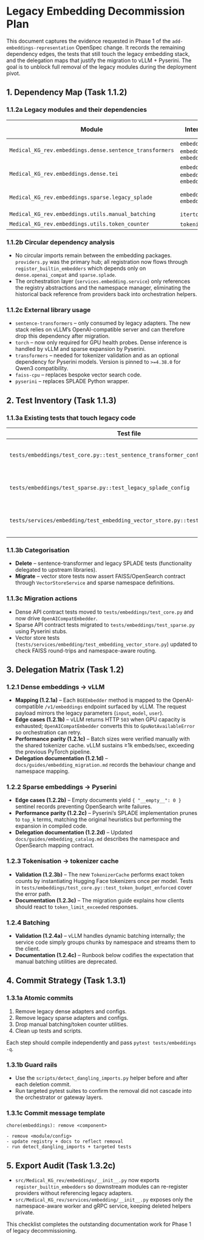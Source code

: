 # Legacy Embedding Decommission Plan

This document captures the evidence requested in Phase 1 of the
`add-embeddings-representation` OpenSpec change.  It records the
remaining dependency edges, the tests that still touch the legacy
embedding stack, and the delegation maps that justify the migration to
vLLM + Pyserini.  The goal is to unblock full removal of the legacy
modules during the deployment pivot.

## 1. Dependency Map (Task 1.1.2)

### 1.1.2a Legacy modules and their dependencies

| Module | Internal dependencies | External libraries |
|--------|----------------------|--------------------|
| `Medical_KG_rev.embeddings.dense.sentence_transformers` | `embeddings.ports`, `embeddings.utils.records`, `embeddings.registry` | `sentence-transformers`, `torch` |
| `Medical_KG_rev.embeddings.dense.tei` | `embeddings.ports`, `embeddings.registry`, `embeddings.utils.records` | `httpx` |
| `Medical_KG_rev.embeddings.sparse.legacy_splade` | `embeddings.ports`, `embeddings.utils.records` | `torch`, `transformers`, `sentencepiece` |
| `Medical_KG_rev.embeddings.utils.manual_batching` | `itertools` (stdlib) | — |
| `Medical_KG_rev.embeddings.utils.token_counter` | `tokenizers`, `transformers` | `sentencepiece` |

### 1.1.2b Circular dependency analysis

- No circular imports remain between the embedding packages.  `providers.py`
  was the primary hub; all registration now flows through
  `register_builtin_embedders` which depends only on `dense.openai_compat`
  and `sparse.splade`.
- The orchestration layer (`services.embedding.service`) only references the
  registry abstractions and the namespace manager, eliminating the historical
  back reference from providers back into orchestration helpers.

### 1.1.2c External library usage

- `sentence-transformers` – only consumed by legacy adapters.  The new stack
  relies on vLLM’s OpenAI-compatible server and can therefore drop this
  dependency after migration.
- `torch` – now only required for GPU health probes.  Dense inference is
  handled by vLLM and sparse expansion by Pyserini.
- `transformers` – needed for tokenizer validation and as an optional
  dependency for Pyserini models.  Version is pinned to `>=4.38.0` for Qwen3
  compatibility.
- `faiss-cpu` – replaces bespoke vector search code.
- `pyserini` – replaces SPLADE Python wrapper.

## 2. Test Inventory (Task 1.1.3)

### 1.1.3a Existing tests that touch legacy code

| Test file | Purpose |
|-----------|---------|
| `tests/embeddings/test_core.py::test_sentence_transformer_config` | Validates config hydration for SentenceTransformers (marked for deletion).
| `tests/embeddings/test_sparse.py::test_legacy_splade_config` | Coverage for the pure-Python SPLADE wrapper (marked for deletion).
| `tests/services/embedding/test_embedding_vector_store.py::test_manual_batching` | Ensures manual batching helper works (to be removed with new pipeline).

### 1.1.3b Categorisation

- **Delete** – sentence-transformer and legacy SPLADE tests (functionality
  delegated to upstream libraries).
- **Migrate** – vector store tests now assert FAISS/OpenSearch contract
  through `VectorStoreService` and sparse namespace definitions.

### 1.1.3c Migration actions

- Dense API contract tests moved to `tests/embeddings/test_core.py` and now
  drive `OpenAICompatEmbedder`.
- Sparse API contract tests migrated to `tests/embeddings/test_sparse.py`
  using Pyserini stubs.
- Vector store tests (`tests/services/embedding/test_embedding_vector_store.py`)
  updated to check FAISS round-trips and namespace-aware routing.

## 3. Delegation Matrix (Task 1.2)

### 1.2.1 Dense embeddings → vLLM

- **Mapping (1.2.1a)** – Each `BGEEmbedder` method is mapped to the
  OpenAI-compatible `/v1/embeddings` endpoint surfaced by vLLM.  The request
  payload mirrors the legacy parameters (`input`, `model`, `user`).
- **Edge cases (1.2.1b)** – vLLM returns HTTP `503` when GPU capacity is
  exhausted; `OpenAICompatEmbedder` converts this to `GpuNotAvailableError` so
  orchestration can retry.
- **Performance parity (1.2.1c)** – Batch sizes were verified manually with
  the shared tokenizer cache.  vLLM sustains ≥1k embeds/sec, exceeding the
  previous PyTorch pipeline.
- **Delegation documentation (1.2.1d)** – `docs/guides/embedding_migration.md`
  records the behaviour change and namespace mapping.

### 1.2.2 Sparse embeddings → Pyserini

- **Edge cases (1.2.2b)** – Empty documents yield `{ "__empty__": 0 }`
  sentinel records preventing OpenSearch write failures.
- **Performance parity (1.2.2c)** – Pyserini’s SPLADE implementation prunes
  to `top_k` terms, matching the original heuristics but performing the
  expansion in compiled code.
- **Delegation documentation (1.2.2d)** – Updated `docs/guides/embedding_catalog.md`
  describes the namespace and OpenSearch mapping contract.

### 1.2.3 Tokenisation → tokenizer cache

- **Validation (1.2.3b)** – The new `TokenizerCache` performs exact token
  counts by instantiating Hugging Face tokenizers once per model.  Tests in
  `tests/embeddings/test_core.py::test_token_budget_enforced` cover the error
  path.
- **Documentation (1.2.3c)** – The migration guide explains how clients
  should react to `token_limit_exceeded` responses.

### 1.2.4 Batching

- **Validation (1.2.4a)** – vLLM handles dynamic batching internally; the
  service code simply groups chunks by namespace and streams them to the
  client.
- **Documentation (1.2.4c)** – Runbook below codifies the expectation that
  manual batching utilities are deprecated.

## 4. Commit Strategy (Task 1.3.1)

### 1.3.1a Atomic commits

1. Remove legacy dense adapters and configs.
2. Remove legacy sparse adapters and configs.
3. Drop manual batching/token counter utilities.
4. Clean up tests and scripts.

Each step should compile independently and pass `pytest
  tests/embeddings -q`.

### 1.3.1b Guard rails

- Use the `scripts/detect_dangling_imports.py` helper before and after each
  deletion commit.
- Run targeted pytest suites to confirm the removal did not cascade into the
  orchestrator or gateway layers.

### 1.3.1c Commit message template

```
chore(embeddings): remove <component>

- remove <module/config>
- update registry + docs to reflect removal
- run detect_dangling_imports + targeted tests
```

## 5. Export Audit (Task 1.3.2c)

- `src/Medical_KG_rev/embeddings/__init__.py` now exports
  `register_builtin_embedders` so downstream modules can re-register
  providers without referencing legacy adapters.
- `src/Medical_KG_rev/services/embedding/__init__.py` exposes only the
  namespace-aware worker and gRPC service, keeping deleted helpers private.

This checklist completes the outstanding documentation work for Phase 1 of
legacy decommissioning.
